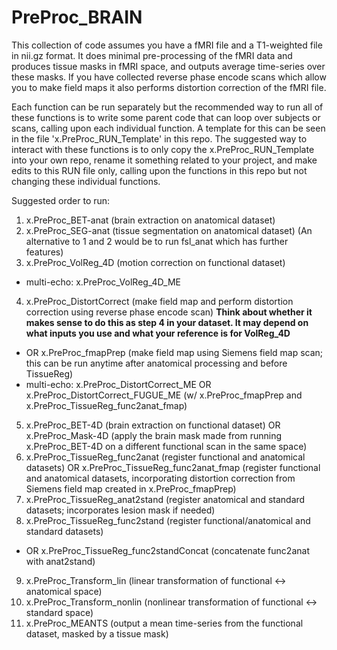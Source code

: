 # PreProc_BRAIN

This collection of code assumes you have a fMRI file and a T1-weighted file in nii.gz format.
It does minimal pre-processing of the fMRI data and produces tissue masks in fMRI space, and outputs average time-series over these masks.
If you have collected reverse phase encode scans which allow you to make field maps it also performs distortion correction of the fMRI file.

Each function can be run separately but the recommended way to run all of these functions is to write some parent code that can loop over subjects or scans, calling upon each individual function. A template for this can be seen in the file 'x.PreProc_RUN_Template' in this repo. The suggested way to interact with these functions is to only copy the x.PreProc_RUN_Template into your own repo, rename it something related to your project, and make edits to this RUN file only, calling upon the functions in this repo but not changing these individual functions.

Suggested order to run:

1. x.PreProc_BET-anat (brain extraction on anatomical dataset)
2. x.PreProc_SEG-anat (tissue segmentation on anatomical dataset)
(An alternative to 1 and 2 would be to run fsl_anat which has further features)
3. x.PreProc_VolReg_4D (motion correction on functional dataset)
  - multi-echo: x.PreProc_VolReg_4D_ME
4. x.PreProc_DistortCorrect (make field map and perform distortion correction using reverse phase encode scan) **Think about whether it makes sense to do this as step 4 in your dataset. It may depend on what inputs you use and what your reference is for VolReg_4D**
  - OR x.PreProc_fmapPrep (make field map using Siemens field map scan; this can be run anytime after anatomical processing and before TissueReg)
  - multi-echo: x.PreProc_DistortCorrect_ME OR x.PreProc_DistortCorrect_FUGUE_ME (w/ x.PreProc_fmapPrep and x.PreProc_TissueReg_func2anat_fmap)
5. x.PreProc_BET-4D (brain extraction on functional dataset) OR x.PreProc_Mask-4D (apply the brain mask made from running x.PreProc_BET-4D on a different functional scan in the same space)
6. x.PreProc_TissueReg_func2anat (register functional and anatomical datasets)
OR x.PreProc_TissueReg_func2anat_fmap (register functional and anatomical datasets, incorporating distortion correction from Siemens field map created in x.PreProc_fmapPrep)
7. x.PreProc_TissueReg_anat2stand (register anatomical and standard datasets; incorporates lesion mask if needed)
8. x.PreProc_TissueReg_func2stand (register functional/anatomical and standard datasets)
  - OR x.PreProc_TissueReg_func2standConcat (concatenate func2anat with anat2stand)
9. x.PreProc_Transform_lin (linear transformation of functional <-> anatomical space)
10. x.PreProc_Transform_nonlin (nonlinear transformation of functional <-> standard space)
11. x.PreProc_MEANTS (output a mean time-series from the functional dataset, masked by a tissue mask)
